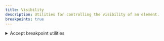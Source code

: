 ```yaml
---
title: Visibility
description: Utilities for controlling the visibility of an element.
breakpoints: true
---
```

<div>
    <table-utility property="visibility" class="mb-lg"></table-utility>
	 <details id="accordion-item-1" class="vv-accordion vv-accordion--bordered vv-accordion--marker-right bg-surface mb-lg">
		<summary class="vv-accordion__summary flex items-center" aria-controls="#accordion-item-1" aria-expanded="false">
			<iconify-icon icon="akar-icons:info" class="mr-sm"></iconify-icon>
			Accept breakpoint utilities
		</summary>
		<div aria-hidden="true" class="vv-accordion__content">
			<p class="font-light text-word-3">
				You can also use the breakpoint modifier to apply the class at only a specific screen size and above.<br />
				Example: md:{visible|invisible}
			</p>
		</div>
	</details>
	<card-example>
		<div class="container h-full rounded-md bg-surface-1 p-24">
			<div class="border-b border-alpha-1 mb-24 pb-24">
				<div class="w-150 border-x border-y border-accent p-2">
					<div class="w-full visible rounded-md py-20 bg-info text-center"></div>
				</div>
			</div>
			<div>
				<div class="w-150 border-x border-y border-accent p-2">
					<div class="w-full invisible rounded-md py-20 bg-info text-center"><div>
				</div>
			</div>
		</div>
	</card-example>
</div>